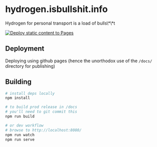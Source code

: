 # hydrogen.isbullshit.info

Hydrogen for personal transport is a load of bulls\\*\\*t

[![Deploy static content to Pages](https://github.com/jujhars13/hydrogen.isbullshit.info/actions/workflows/static-site-publish.yml/badge.svg)](https://github.com/jujhars13/hydrogen.isbullshit.info/actions/workflows/static-site-publish.yml)

## Deployment

Deploying using github pages (hence the unorthodox use of the `/docs/` directory for publishing)

## Building

```bash
# install deps locally
npm install

# to build prod release in /docs
# you'll need to git commit this
npm run build

# or dev workflow
# browse to http://localhost:8080/
npm run watch
npm run serve
```
